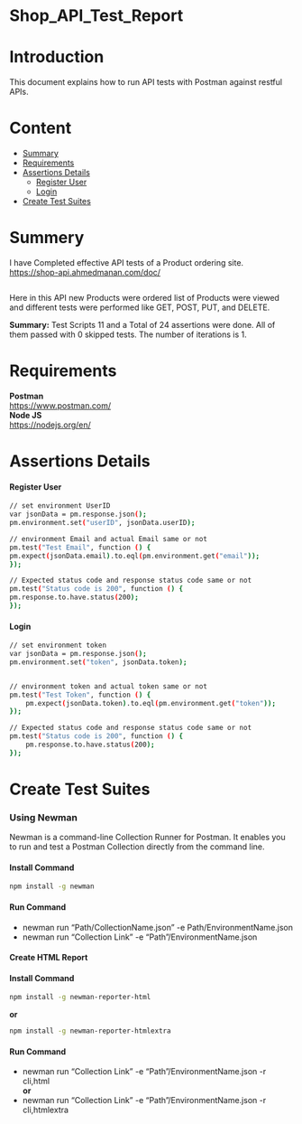 # Shop_API_Test_Report
# Introduction
This document explains how to run API tests with Postman against restful APIs.    
# Content  
- [Summary](summary)      
- [Requirements](https://github.com/musthafiz/API-Testing#requirements)      
- [Assertions Details](assertions-details)   
  - [Register User](register-user)   
  - [Login](login)   
- [Create Test Suites](create-test-suites)      
      

# Summery    
I have Completed effective API tests of a Product ordering site.   
https://shop-api.ahmedmanan.com/doc/     
<p align="center">
  <img src="" />
</p>
 

Here in this API new Products were ordered list of Products were viewed and different tests were performed like GET, POST, PUT, and DELETE.

**Summary:** Test Scripts 11 and a Total of 24 assertions were done. All of them passed with 0 skipped tests. The number of iterations is 1.



# Requirements   
**Postman**   
https://www.postman.com/   
**Node JS**   
https://nodejs.org/en/    

# Assertions Details    
#### Register User         
```bash
// set environment UserID
var jsonData = pm.response.json();
pm.environment.set("userID", jsonData.userID);

// environment Email and actual Email same or not
pm.test("Test Email", function () {
pm.expect(jsonData.email).to.eql(pm.environment.get("email"));
});

// Expected status code and response status code same or not
pm.test("Status code is 200", function () {
pm.response.to.have.status(200);
});     
```
#### Login    
```bash   
// set environment token
var jsonData = pm.response.json();
pm.environment.set("token", jsonData.token);


// environment token and actual token same or not
pm.test("Test Token", function () {
    pm.expect(jsonData.token).to.eql(pm.environment.get("token"));
});

// Expected status code and response status code same or not
pm.test("Status code is 200", function () {
    pm.response.to.have.status(200);
});
```  

# Create Test Suites   

### Using Newman   


  Newman is a command-line Collection Runner for Postman. It enables you to run and test a Postman Collection directly from the command line.
#### Install Command    
```bash
npm install -g newman    
```
#### Run Command    
- newman run “Path/CollectionName.json” -e Path/EnvironmentName.json
- newman run “Collection Link” -e “Path”/EnvironmentName.json    

#### Create HTML Report  
 
#### Install Command      
```bash
npm install -g newman-reporter-html
```
**or**   
```bash
npm install -g newman-reporter-htmlextra    
```
#### Run Command      
- newman run “Collection Link” -e “Path”/EnvironmentName.json -r cli,html    
**or**    
- newman run “Collection Link” -e “Path”/EnvironmentName.json -r cli,htmlextra    
